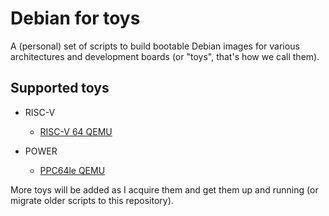 # Debian for toys

A (personal) set of scripts to build bootable Debian images for various architectures and development boards (or "toys", that's how we call them).

## Supported toys

* RISC-V
  * [RISC-V 64 QEMU](riscv64/qemu/README.md)

* POWER
  * [PPC64le QEMU](ppc64el/qemu/README.md)

More toys will be added as I acquire them and get them up and running (or migrate older scripts to this repository).